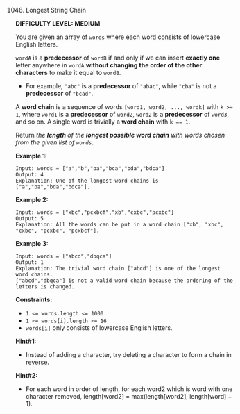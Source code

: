 1048. Longest String Chain

**DIFFICULTY LEVEL: MEDIUM**

You are given an array of `words` where each word consists of lowercase English letters.

`wordA` is a **predecessor** of `wordB` if and only if we can insert **exactly one** letter anywhere in `wordA` **without changing the order of the other characters** to make it equal to `wordB`.

* For example, `"abc"` is a **predecessor** of `"abac"`, while `"cba"` is not a **predecessor** of `"bcad"`.

A **word chain** is a sequence of words `[word1, word2, ..., wordk]` with `k >= 1`, where `word1` is a **predecessor** of `word2`, `word2` is a **predecessor** of `word3`, and so on. A single word is trivially a **word chain** with `k == 1`.

Return *the **length** of the **longest possible word chain** with words chosen from the given list of `words`*.


**Example 1:**
```
Input: words = ["a","b","ba","bca","bda","bdca"]
Output: 4
Explanation: One of the longest word chains is ["a","ba","bda","bdca"].
```


**Example 2:**
```
Input: words = ["xbc","pcxbcf","xb","cxbc","pcxbc"]
Output: 5
Explanation: All the words can be put in a word chain ["xb", "xbc", "cxbc", "pcxbc", "pcxbcf"].
```


**Example 3:**
```
Input: words = ["abcd","dbqca"]
Output: 1
Explanation: The trivial word chain ["abcd"] is one of the longest word chains.
["abcd","dbqca"] is not a valid word chain because the ordering of the letters is changed.
```
 

**Constraints:**

* `1 <= words.length <= 1000`
* `1 <= words[i].length <= 16`
* `words[i]` only consists of lowercase English letters.

**Hint#1:**
* Instead of adding a character, try deleting a character to form a chain in reverse.

**Hint#2:**
* For each word in order of length, for each word2 which is word with one character removed, length[word2] = max(length[word2], length[word] + 1).
